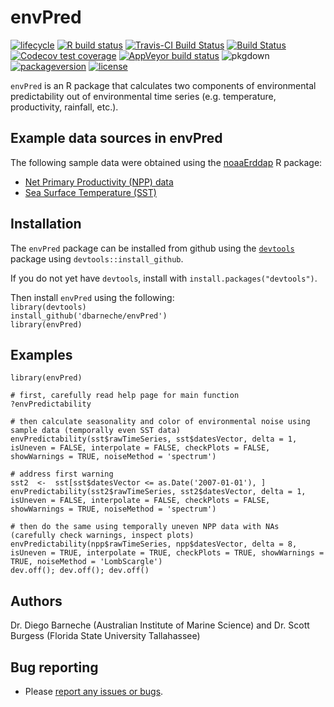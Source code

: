 <!-- README.md is generated from README.Rmd. Please edit that file -->

envPred
=======

<!-- badges: start -->

[![lifecycle](https://img.shields.io/badge/lifecycle-maturing-blue.svg)](https://www.tidyverse.org/lifecycle/#maturing)
[![R build
status](https://github.com/dbarneche/envPred/workflows/R-CMD-check/badge.svg)](https://github.com/dbarneche/envPred/actions)
[![Travis-CI Build
Status](http://badges.herokuapp.com/travis/dbarneche/envPred?branch=master&env=BUILD_NAME=trusty_release&label=linux)](https://travis-ci.org/dbarneche/envPred)
[![Build
Status](http://badges.herokuapp.com/travis/dbarneche/envPred?branch=master&env=BUILD_NAME=osx_release&label=osx)](https://travis-ci.org/dbarneche/envPred)
[![Codecov test
coverage](https://codecov.io/gh/dbarneche/envPred/branch/master/graph/badge.svg)](https://codecov.io/gh/dbarneche/envPred?branch=master)
[![AppVeyor build
status](https://ci.appveyor.com/api/projects/status/github/dbarneche/envPred?branch=master&svg=true)](https://ci.appveyor.com/project/dbarneche/envPred)
![pkgdown](https://github.com/dbarneche/envPred/workflows/pkgdown/badge.svg)
[![packageversion](https://img.shields.io/badge/Package%20version-1.0.0-orange.svg)](commits/master)
[![license](https://img.shields.io/badge/license-GPL--2-blue.svg)](https://www.gnu.org/licenses/old-licenses/gpl-2.0.html)
<!-- badges: end -->

`envPred` is an R package that calculates two components of
environmental predictability out of environmental time series
(e.g. temperature, productivity, rainfall, etc.).

Example data sources in envPred
-------------------------------

The following sample data were obtained using the
[noaaErddap](https://github.com/dbarneche/noaaErddap/) R package:

-   [Net Primary Productivity (NPP)
    data](http://coastwatch.pfeg.noaa.gov/erddap/griddap/erdPPbfp18day.html)
-   [Sea Surface Temperature
    (SST)](http://www.esrl.noaa.gov/psd/data/gridded/data.noaa.oisst.v2.highres.html)

Installation
------------

The `envPred` package can be installed from github using the
[`devtools`](https://cran.r-project.org/web/packages/devtools/index.html)
package using `devtools::install_github`.

If you do not yet have `devtools`, install with
`install.packages("devtools")`.

Then install `envPred` using the following:  
`library(devtools)`  
`install_github('dbarneche/envPred')`  
`library(envPred)`

Examples
--------

    library(envPred)

    # first, carefully read help page for main function
    ?envPredictability

    # then calculate seasonality and color of environmental noise using sample data (temporally even SST data)
    envPredictability(sst$rawTimeSeries, sst$datesVector, delta = 1, isUneven = FALSE, interpolate = FALSE, checkPlots = FALSE, showWarnings = TRUE, noiseMethod = 'spectrum')

    # address first warning
    sst2  <-  sst[sst$datesVector <= as.Date('2007-01-01'), ]
    envPredictability(sst2$rawTimeSeries, sst2$datesVector, delta = 1, isUneven = FALSE, interpolate = FALSE, checkPlots = FALSE, showWarnings = TRUE, noiseMethod = 'spectrum')

    # then do the same using temporally uneven NPP data with NAs (carefully check warnings, inspect plots)
    envPredictability(npp$rawTimeSeries, npp$datesVector, delta = 8, isUneven = TRUE, interpolate = TRUE, checkPlots = TRUE, showWarnings = TRUE, noiseMethod = 'LombScargle')
    dev.off(); dev.off(); dev.off()

Authors
-------

Dr. Diego Barneche (Australian Institute of Marine Science) and
Dr. Scott Burgess (Florida State University Tallahassee)

Bug reporting
-------------

-   Please [report any issues or
    bugs](https://github.com/dbarneche/envPred/issues).
